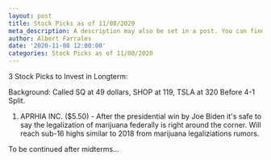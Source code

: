```yaml
---
layout: post
title: Stock Picks as of 11/08/2020
meta_description: A description may also be set in a post. You can find more information about it in pages/about.md.
author: Albert Farrales
date: '2020-11-08 12:00:00'
categories: Stock Picks as of 11/08/2020
---
```

3 Stock Picks to Invest in Longterm:

Background: Called SQ at 49 dollars, SHOP at 119, TSLA at 320 Before 4-1 Split.

1. APRHIA INC. ($5.50) - After the presidential win by Joe Biden it's safe to say the legalization of marijuana federally is right around the corner. Will reach sub-16 highs similar to 2018 from marijuana legaliziations rumors.

To be continued after midterms...
